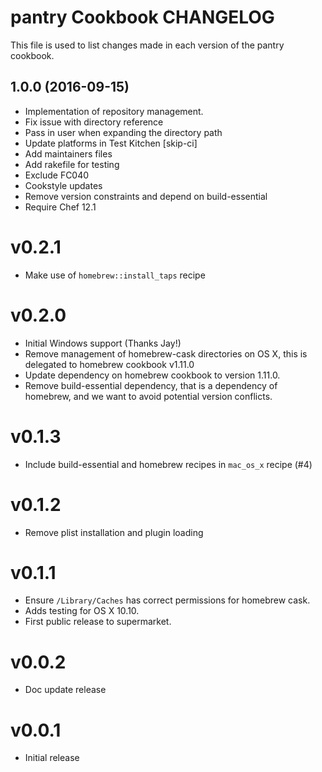 pantry Cookbook CHANGELOG
=========================
This file is used to list changes made in each version of the pantry cookbook.

## 1.0.0 (2016-09-15)
- Implementation of repository management.
- Fix issue with directory reference
- Pass in user when expanding the directory path
- Update platforms in Test Kitchen [skip-ci]
- Add maintainers files
- Add rakefile for testing
- Exclude FC040
- Cookstyle updates
- Remove version constraints and depend on build-essential
- Require Chef 12.1

# v0.2.1

* Make use of `homebrew::install_taps` recipe

# v0.2.0

* Initial Windows support (Thanks Jay!)
* Remove management of homebrew-cask directories on OS X, this is delegated to homebrew cookbook v1.11.0
* Update dependency on homebrew cookbook to version 1.11.0.
* Remove build-essential dependency, that is a dependency of homebrew, and we want to avoid potential version conflicts.

# v0.1.3

* Include build-essential and homebrew recipes in `mac_os_x` recipe (#4)

# v0.1.2

* Remove plist installation and plugin loading

# v0.1.1

* Ensure `/Library/Caches` has correct permissions for homebrew cask.
* Adds testing for OS X 10.10.
* First public release to supermarket.

# v0.0.2

* Doc update release

# v0.0.1

* Initial release
